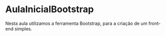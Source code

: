 # AulaInicialBootstrap
Nesta aula utilizamos a ferramenta Bootstrap, para a criação de um front-end simples.
